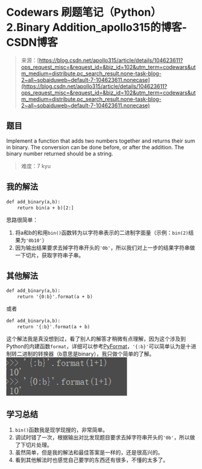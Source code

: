 <!--yml
category: codewars
date: 2022-08-13 11:50:50
-->

# Codewars 刷题笔记（Python）2.Binary Addition_apollo315的博客-CSDN博客

> 来源：[https://blog.csdn.net/apollo315/article/details/104623611?ops_request_misc=&request_id=&biz_id=102&utm_term=codewars&utm_medium=distribute.pc_search_result.none-task-blog-2~all~sobaiduweb~default-7-104623611.nonecase](https://blog.csdn.net/apollo315/article/details/104623611?ops_request_misc=&request_id=&biz_id=102&utm_term=codewars&utm_medium=distribute.pc_search_result.none-task-blog-2~all~sobaiduweb~default-7-104623611.nonecase)

## 题目

Implement a function that adds two numbers together and returns their sum in binary. The conversion can be done before, or after the addition.
The binary number returned should be a string.

> 难度：7 kyu

## 我的解法

```
def add_binary(a,b):
    return bin(a + b)[2:] 
```

思路很简单：

1.  将a和b的和用`bin()`函数转为以字符串表示的二进制字面量（示例：`bin(2)`结果为`'0b10'`）
2.  因为输出结果要求去掉字符串开头的`'0b'`，所以我们对上一步的结果字符串做一下切片，获取字符串子串。

## 其他解法

```
def add_binary(a,b):
    return '{0:b}'.format(a + b) 
```

或者

```
def add_binary(a,b):
    return '{:b}'.format(a + b) 
```

这个解法我是真没想到过，看了别人的解答才稍微有点理解，因为这个涉及到Python的内建函数`format`，详细可以参考[PyFormat](https://pyformat.info/)，`'{:b}'`可以简单认为是十进制转二进制的转换器（b意思是binary），我只做个简单的了解。
![在这里插入图片描述](img/9e8fff209d40e062006e49d40cffbdd1.png)

## 学习总结

1.  `bin()`函数我是现学现搜的，非常简单。
2.  调试时错了一次，根据输出对比发现题目要求去掉字符串开头的`'0b'`，所以做了下切片处理。
3.  虽然简单，但是我的解法和最佳答案是一样的，还是很高兴的。
4.  看到其他解法时也感觉自己要学的东西还有很多，不懂的太多了。